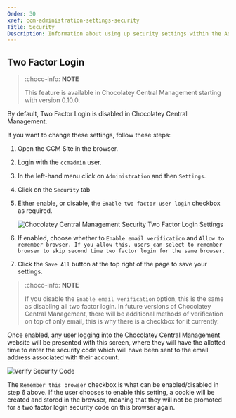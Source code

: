 ```yaml
---
Order: 30
xref: ccm-administration-settings-security
Title: Security
Description: Information about using up security settings within the Administration Settings screen
---
```


## Two Factor Login

> :choco-info: **NOTE**
>
> This feature is available in Chocolatey Central Management starting with version 0.10.0.

By default, Two Factor Login is disabled in Chocolatey Central Management.

If you want to change these settings, follow these steps:

1. Open the CCM Site in the browser.
1. Login with the `ccmadmin` user.
1. In the left-hand menu click on `Administration` and then `Settings`.
1. Click on the `Security` tab
1. Either enable, or disable, the `Enable two factor user login` checkbox as required.

    ![Chocolatey Central Management Security Two Factor Login Settings](/assets/images/ccm/setup/security/ccm-security-2fa-settings.png)

1. If enabled, choose whether to `Enable email verification` and `Allow to remember browser. If you allow this, users can select to remember browser to skip second time two factor login for the same browser.`
1. Click the `Save All` button at the top right of the page to save your settings.

> :choco-info: **NOTE**
>
> If you disable the `Enable email verification` option, this is the same as disabling all two factor login. In future versions of Chocolatey Central Management, there will be additional methods of verification on top of only email, this is why there is a checkbox for it currently.

Once enabled, any user logging into the Chocolatey Central Management website will be presented with this screen, where they will have the allotted time to enter the security code which will have been sent to the email address associated with their account.

![Verify Security Code](/assets/images/ccm/setup/security/verify-security-code.png)

The `Remember this browser` checkbox is what can be enabled/disabled in step 6 above.  If the user chooses to enable this setting, a cookie will be created and stored in the browser, meaning that they will not be promoted for a two factor login security code on this browser again.